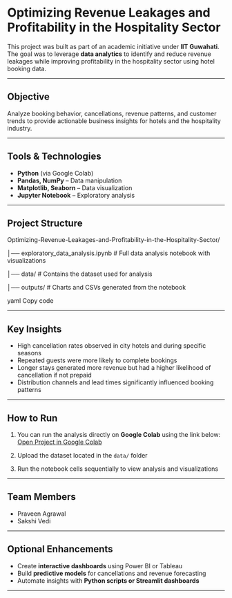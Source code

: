 # Optimizing Revenue Leakages and Profitability in the Hospitality Sector

This project was built as part of an academic initiative under **IIT Guwahati**.  
The goal was to leverage **data analytics** to identify and reduce revenue leakages while improving profitability in the hospitality sector using hotel booking data.

---

## Objective
Analyze booking behavior, cancellations, revenue patterns, and customer trends to provide actionable business insights for hotels and the hospitality industry.

---

## Tools & Technologies
- **Python** (via Google Colab)  
- **Pandas, NumPy** – Data manipulation  
- **Matplotlib, Seaborn** – Data visualization  
- **Jupyter Notebook** – Exploratory analysis  

---

## Project Structure
Optimizing-Revenue-Leakages-and-Profitability-in-the-Hospitality-Sector/

│── exploratory_data_analysis.ipynb # Full data analysis notebook with visualizations

│── data/ # Contains the dataset used for analysis

│── outputs/ # Charts and CSVs generated from the notebook

yaml
Copy code

---

## Key Insights
- High cancellation rates observed in city hotels and during specific seasons  
- Repeated guests were more likely to complete bookings  
- Longer stays generated more revenue but had a higher likelihood of cancellation if not prepaid  
- Distribution channels and lead times significantly influenced booking patterns  

---

## How to Run

1. You can run the analysis directly on **Google Colab** using the link below:
[Open Project in Google Colab](https://colab.research.google.com/drive/1DkCC0CwhCmOMVKub-w842zfPuXLHqG6Q?usp=sharing)

2. Upload the dataset located in the `data/` folder  
3. Run the notebook cells sequentially to view analysis and visualizations  

---

## Team Members
- Praveen Agrawal  
- Sakshi Vedi  

---

## Optional Enhancements
- Create **interactive dashboards** using Power BI or Tableau  
- Build **predictive models** for cancellations and revenue forecasting  
- Automate insights with **Python scripts or Streamlit dashboards**  

---

